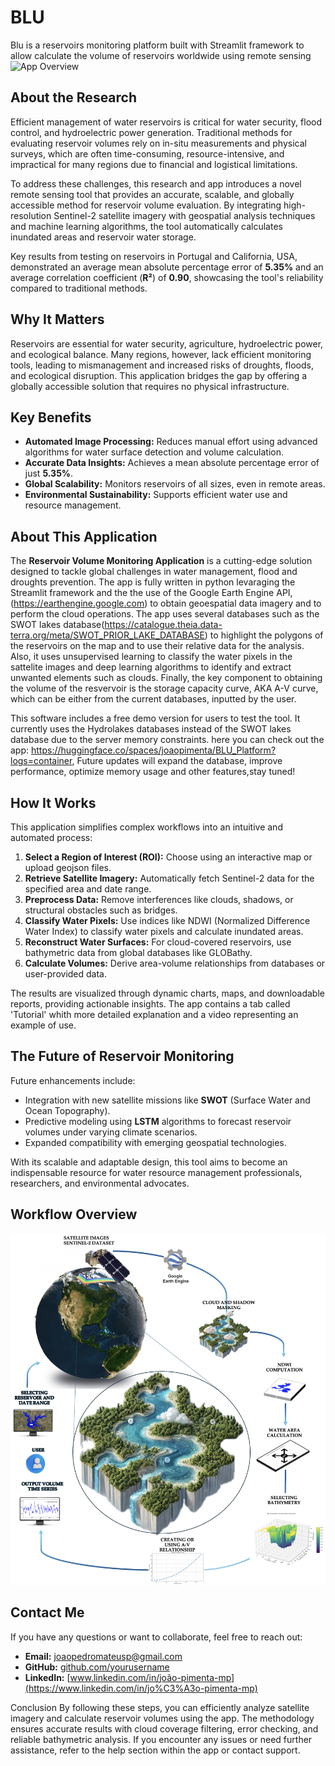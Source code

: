 # BLU
Blu is a reservoirs monitoring platform built with Streamlit framework to allow calculate the volume of reservoirs worldwide using remote sensing
![App Overview](https://github.com/joao862/BLU/blob/main/app.png)

## About the Research
Efficient management of water reservoirs is critical for water security, flood control, and hydroelectric power generation. Traditional methods for evaluating reservoir volumes rely on in-situ measurements and physical surveys, which are often time-consuming, resource-intensive, and impractical for many regions due to financial and logistical limitations.

To address these challenges, this research and app introduces a novel remote sensing tool that provides an accurate, scalable, and globally accessible method for reservoir volume evaluation. By integrating high-resolution Sentinel-2 satellite imagery with geospatial analysis techniques and machine learning algorithms, the tool automatically calculates inundated areas and reservoir water storage. 

Key results from testing on reservoirs in Portugal and California, USA, demonstrated an average mean absolute percentage error of **5.35%** and an average correlation coefficient (**R²**) of **0.90**, showcasing the tool's reliability compared to traditional methods.

## Why It Matters
Reservoirs are essential for water security, agriculture, hydroelectric power, and ecological balance. Many regions, however, lack efficient monitoring tools, leading to mismanagement and increased risks of droughts, floods, and ecological disruption. This application bridges the gap by offering a globally accessible solution that requires no physical infrastructure. 

## Key Benefits
- **Automated Image Processing:** Reduces manual effort using advanced algorithms for water surface detection and volume calculation.
- **Accurate Data Insights:** Achieves a mean absolute percentage error of just **5.35%**.
- **Global Scalability:** Monitors reservoirs of all sizes, even in remote areas.
- **Environmental Sustainability:** Supports efficient water use and resource management.

## About This Application
The **Reservoir Volume Monitoring Application** is a cutting-edge solution designed to tackle global challenges in water management, flood and droughts prevention. The app is fully written in python levaraging the Streamlit framework and the the use of the Google Earth Engine API, (https://earthengine.google.com) to obtain geoespatial data imagery and to perform the cloud operations. The app uses several databases such as the SWOT  lakes database(https://catalogue.theia.data-terra.org/meta/SWOT_PRIOR_LAKE_DATABASE) to highlight the polygons of the reservoirs on the map and to use their relative data for the analysis. Also, it uses unsupervised learning to classify the water pixels in the sattelite images and deep learning algorithms to identify and extract unwanted elements such as clouds. Finally, the key component to obtaining  the volume of the resvervoir is the storage capacity curve, AKA A-V curve, which can be either from the current databases, inputted by the user.

This software includes a free demo version for users to test the tool. It currently uses the Hydrolakes databases instead of the SWOT lakes database due to the server memory constraints. here you can check out the app: https://huggingface.co/spaces/joaopimenta/BLU_Platform?logs=container, Future updates will expand the database, improve performance, optimize memory usage and other features,stay tuned!

## How It Works
This application simplifies complex workflows into an intuitive and automated process:
1. **Select a Region of Interest (ROI):** Choose using an interactive map or upload geojson files.
2. **Retrieve Satellite Imagery:** Automatically fetch Sentinel-2 data for the specified area and date range.
3. **Preprocess Data:** Remove interferences like clouds, shadows, or structural obstacles such as bridges.
4. **Classify Water Pixels:** Use indices like NDWI (Normalized Difference Water Index) to classify water pixels and calculate inundated areas.
5. **Reconstruct Water Surfaces:** For cloud-covered reservoirs, use bathymetric data from global databases like GLOBathy.
6. **Calculate Volumes:** Derive area-volume relationships from databases or user-provided data.

The results are visualized through dynamic charts, maps, and downloadable reports, providing actionable insights.
The app contains a tab called 'Tutorial' whith more detailed explanation and a video representing an example of use.

## The Future of Reservoir Monitoring
Future enhancements include:
- Integration with new satellite missions like **SWOT** (Surface Water and Ocean Topography).
- Predictive modeling using **LSTM** algorithms to forecast reservoir volumes under varying climate scenarios.
- Expanded compatibility with emerging geospatial technologies.

With its scalable and adaptable design, this tool aims to become an indispensable resource for water resource management professionals, researchers, and environmental advocates.

## Workflow Overview
![Workflow of the app: From data acquisition to volume estimation](https://github.com/joao862/BLU/blob/main/workflow.png)

## Contact Me
If you have any questions or want to collaborate, feel free to reach out:

- **Email:** [joaopedromateusp@gmail.com](mailto:joaopedromateusp@gmail.com)
- **GitHub:** [github.com/yourusername](https://github.com/yourusername)
- **LinkedIn:** [www.linkedin.com/in/joão-pimenta-mp](https://www.linkedin.com/in/jo%C3%A3o-pimenta-mp)

                      
Conclusion
By following these steps, you can efficiently analyze satellite imagery and calculate reservoir volumes using the app. The methodology ensures accurate results with cloud coverage filtering, error checking, and reliable bathymetric analysis.
If you encounter any issues or need further assistance, refer to the help section within the app or contact support.
